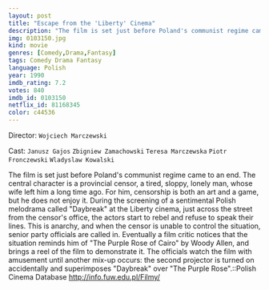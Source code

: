 ```yaml
---
layout: post
title: "Escape from the 'Liberty' Cinema"
description: "The film is set just before Poland's communist regime came to an end. The central character is a provincial censor, a tired, sloppy, lonely man, whose wife left him a long time ago. For him, censorship is both an art and a game, but he does not enjoy it. During the screening of a sentimental Polish melodrama called Daybreak at the Liberty cinema, just across the street from the censor's office, the actors start to rebel and refuse to speak their lines. This is a.."
img: 0103150.jpg
kind: movie
genres: [Comedy,Drama,Fantasy]
tags: Comedy Drama Fantasy 
language: Polish
year: 1990
imdb_rating: 7.2
votes: 840
imdb_id: 0103150
netflix_id: 81168345
color: c44536
---
```

Director: `Wojciech Marczewski`  

Cast: `Janusz Gajos` `Zbigniew Zamachowski` `Teresa Marczewska` `Piotr Fronczewski` `Wladyslaw Kowalski` 

The film is set just before Poland's communist regime came to an end. The central character is a provincial censor, a tired, sloppy, lonely man, whose wife left him a long time ago. For him, censorship is both an art and a game, but he does not enjoy it. During the screening of a sentimental Polish melodrama called "Daybreak" at the Liberty cinema, just across the street from the censor's office, the actors start to rebel and refuse to speak their lines. This is anarchy, and when the censor is unable to control the situation, senior party officials are called in. Eventually a film critic notices that the situation reminds him of "The Purple Rose of Cairo" by Woody Allen, and brings a reel of the film to demonstrate it. The officials watch the film with amusement until another mix-up occurs: the second projector is turned on accidentally and superimposes "Daybreak" over "The Purple Rose".::Polish Cinema Database <http://info.fuw.edu.pl/Filmy/>